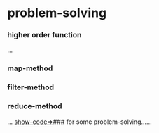 # problem-solving
### higher order function
...
### map-method
### filter-method
### reduce-method
...
[show-code=>](main.js)### for some problem-solving......

